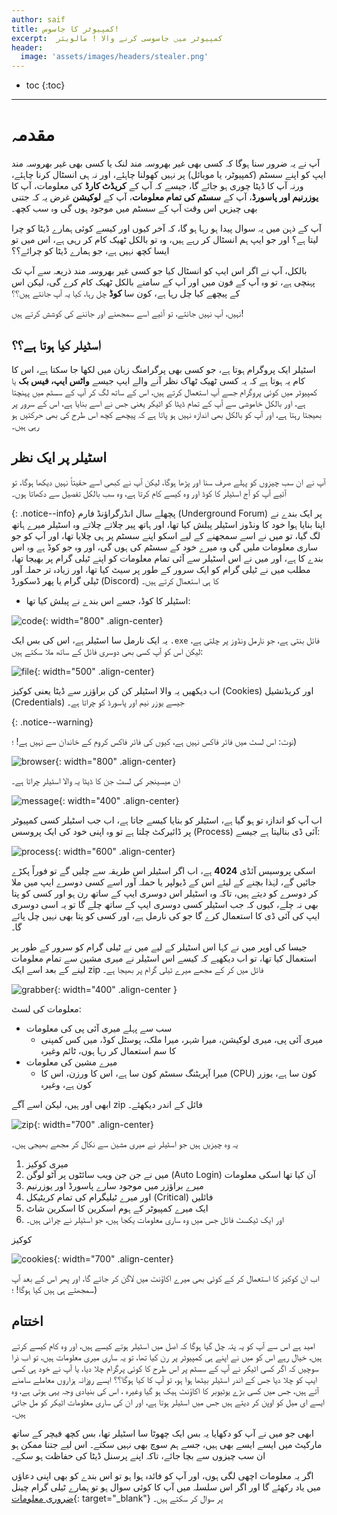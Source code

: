 ```yaml
---
author: saif
title: کمپیوٹر کا جاسوس!
excerpt:  کمپیوٹر میں جاسوسی کرنے والا ! مالویئر
header:
  image: 'assets/images/headers/stealer.png'
---
```

* toc
{:toc}
---
# مقدمہ

آپ نے  یہ ضرور سنا ہوگا کہ کسی بھی غیر بھروسہ مند لنک یا کسی بھی غیر بھروسہ مند  ایپ کو اپنے سسٹم (کمپیوٹر، یا موبائل) پر نہیں کھولنا  چاہئے، اور نہ ہی انسٹال کرنا چاہئے، ورنہ آپ کا ڈیٹا چوری ہو جائے گا،  جیسے کہ آپ  کے **کریڈٹ کارڈ** کی معلومات، آپ کا **یوزرنیم اور پاسورڈ**، آپ کے **سسٹم کی تمام معلومات**، آپ کے **لوکیشن** غرض یہ کہ جتنی بھی چیزیں اس وقت آپ کے سسٹم میں موجود ہوں گی  وہ سب کچھ۔

آپ کے ذہن میں یہ سوال پیدا ہو رہا ہو گا، کہ آخر کیوں اور کیسے کوئی ہمارے ڈیٹا کو چرا لیتا ہے؟ اور جو ایپ ہم انسٹال کر رہے ہیں، وہ تو بالکل ٹھیک کام کر رہی ہے، اس میں تو ایسا کچھ نہیں ہے، جو ہمارے ڈیٹا کو چرائے؟؟

بالکل، آپ نے اگر اس ایپ کو انسٹال کیا جو کسی غیر بھروسہ مند ذریعہ سے  آپ تک پہنچی ہے، تو وہ آپ کے فون میں اور آپ کے سامنے بالکل ٹھیک کام کرے گی، لیکن اس کے پیچھے کیا چل رہا ہے، کون سا **کوڈ** چل رہا، کیا یہ آپ جانتے ہیں؟؟

نہیں، آپ نہیں جانتے، تو آئیے اسے سمجھنے اور جاننے کی کوشش کرتے ہیں!

## اسٹیلر کیا ہوتا ہے؟؟

اسٹیلر ایک پروگرام ہوتا ہے، جو کسی بھی پرگرامنگ زبان میں لکھا جا سکتا ہے، اس کا کام یہ ہوتا ہے کہ یہ کسی ٹھیک ٹھاک نظر آنے والے ایپ جیسے **واٹس ایپ، فیس بک** یا کمپیوٹر میں کوئی پروگرام  جسے آپ استعمال کرتے ہیں، اس کے ساتھ لگ کر آپ کے سسٹم میں پہنچتا ہے، اور بالکل خاموشی سے آپ کے تمام ڈیٹا کو اٹیکر یعنی جس نے اسے بنایا ہے، اس کے سرور پر بھیجتا رہتا ہے، اور آپ کو بالکل بھی اندازہ نہیں ہو پاتا ہے  کہ پیچھے کچھ اس طرح کی بھی حرکتیں ہو رہی ہیں۔

## اسٹیلر پر ایک نظر

آپ نے ان سب چیزوں کو پہلے صرف  سنا اور پڑھا ہوگا، لیکن آپ  نے کبھی اسے حقیتاً نہیں دیکھا ہوگا، تو آئیے آپ کو آج اسٹیلر کا کوڈ اور وہ کیسے کام کرتا ہے، وہ سب بالکل تفصیل سے دکھاتا ہوں۔

{: .notice--info}
پچھلے سال انڈرگراؤنڈ فارم (Underground Forum) پر ایک بندے نے اپنا بنایا ہوا خود کا ونڈوز اسٹیلر پبلش کیا تھا، اور ہاتھ پیر چلاتے چلاتے وہ اسٹیلر میرے ہاتھ لگ گیا، تو میں نے اسے  سمجھنے کے لیے اسکو اپنے سسٹم پر ہی چلایا تھا، اور آپ کو جو ساری معلومات ملیں گی وہ میرے خود کے سسٹم کی ہوں گی، اور وہ جو کوڈ ہے وہ اس بندے کا ہے، اور میں نے اس اسٹیلر سے آئی تمام معلومات کو اپنے ٹیلی گرام پر بھیجا  تھا، مطلب میں نے ٹیلی گرام کو ایک سرور کے طور پر سیٹ کیا تھا، اور زیادہ تر حملہ آور ٹیلی گرام یا پھر ڈسکورڈ (Discord) کا ہی استعمال کرتے ہیں۔

* اسٹیلر کا کوڈ، جسے اس بندے نے پبلش کیا تھا: 

![code]({{site.baseurl}}/assets/images/stealer/source_code.png){: width="800" .align-center}

یہ ایک نارمل سا اسٹیلر ہے، اس کی بس ایک  `.exe`  فائل بنتی ہے، جو نارمل ونڈوز پر چلتی ہے، لیکن اس کو آپ کسی بھی دوسری فائل کے ساتھ ملا سکتے ہیں:

![file]({{site.baseurl}}/assets/images/stealer/file.png){: width="500" .align-center}

اب دیکھیں یہ والا اسٹیلر کن کن براؤزر سے ڈیٹا یعنی کوکیز (Cookies) اور کریڈنشیل (Credentials) جیسے یوزر نیم اور پاسورڈ کو چراتا ہے۔

{: .notice--warning}

نوٹ: اس لسٹ میں فائر فاکس نہیں ہے، کیوں کی فائر فاکس کروم کے خاندان سے نہیں ہے! ؛)

![browser]({{site.basurl}}/assets/images/stealer/browser.png){: width="800" .align-center}

ان میسینجر کی لسٹ جن کا ڈیٹا یہ والا اسٹیلر چراتا ہے۔

![message]({{site.baseurl}}/assets/images/stealer/messenger.png){: width="400" .align-center}

اب آپ کو اندازہ تو ہو گیا ہے، اسٹیلر کو بنایا کیسے جاتا ہے، اب جب اسٹیلر کسی کمپیوٹر پر ڈائیرکٹ چلتا ہے تو وہ اپنی خود کی ایک پروسس (Process) آئی ڈی بنالیتا ہے جیسے: 

![process]({{site.baseurl}}/assets/images/stealer/process.png){: width="600" .align-center}

اسکی پروسیس آئڈی **4024** ہے، اب اگر اسٹیلر اس طریقہ سے چلیں گے تو فوراً پکڑے جائیں گے، لہٰذا بچنے کے لیئے اس کے ڈیولپر یا حملہ آور اسے کسی دوسرے ایپ میں ملا کر دوسرے کو دیتے ہیں، تاکہ وہ اسٹیلر اس دوسری ایپ کے ساتھ رن ہو اور کسی کو پتا بھی نہ چلے، کیوں کہ جب اسٹیلر کسی دوسری ایپ کے ساتھ چلے گا تو یہ اسی  دوسری ایپ کی آئی ڈی  کا استعمال کرے  گا جو کی نارمل ہے، اور کسی کو پتا بھی نہیں چل پائے گا۔

جیسا کی اوپر میں نے کہا اس اسٹیلر کے لیے میں نے ٹیلی گرام کو سرور کے طور پر استعمال کیا تھا، تو اب دیکھیے کہ کیسے اس اسٹیلر نے میری مشین سے تمام معلومات لینے کے بعد  اسے ایک zip فائل میں کر کے مجھے میرے ٹیلی گرام پر بھیجا ہے۔

![grabber]({{site.baseurl}}/assets/images/stealer/grabber.png){: width="400" .align-center }

معلومات کی لسٹ:

* سب سے پہلے میری آئی پی  کی معلومات
    -  میری آئی پی،  میری لوکیشن، میرا شہر، میرا ملک، پوسٹل کوڈ، میں کس کمپنی کا سم استعمال کر رہا ہوں، ٹائم وغیرہ
* میرے مشین کی معلومات
     - میرا آپریٹنگ سسٹم کون سا ہے، اس کا ورزن، اس کا (CPU) کون سا ہے، یوزر کون ہے، وغیرہ
     
ابھی اور ہیں، لیکن اسے آگے zip  فائل کے اندر دیکھئے۔

![zip]({{site.baseurl}}/assets/images/stealer/zip.png){: width="700" .align-center}

یہ وہ چیزیں ہیں جو اسٹیلر نے میری  مشین سے نکال کر مجھے بھیجی ہیں۔

1. میری کوکیز
2. میں نے جن جن ویب سائٹوں پر آٹو لوگن (Auto Login) آن کیا تھا اسکی معلومات
3. میرے براؤزر میں موجود سارے  پاسورڈ  اور یوزرنیم
4. اور میرے ٹیلیگرام کی تمام کریٹیکل (Critical) فائلیں
5. ایک میرے کمپیوٹر کے ہوم اسکرین کا اسکرین شاٹ
6. اور ایک ٹیکسٹ فائل جس میں وہ ساری معلومات یکجا ہیں، جو اسٹیلر نے  چرائی ہیں۔

کوکیز 

![cookies]({{site.baseurl}}/assets/images/stealer/cookies.png){: width="700" .align-center}

اب ان کوکیز کا استعمال کر کے کوئی بھی میرے اکاؤنٹ میں لاگن کر جائے گا، اور پھر اس کے بعد آپ سمجھتے ہی ہیں کیا ہوگا! ؛)

## اختتام

امید ہے اس سے آپ کو یہ پتہ چل گیا ہوگا کہ اصل میں اسٹیلر ہوتے کیسے ہیں، اور وہ کام کیسے کرتے ہیں، خیال رہے اس کو میں نے اپنے ہی کمپیوٹر پر رن کیا تھا، تو یہ ساری میری معلومات ہیں، تو اب ذرا سوچیں کہ اگر کسی اٹیکر نے آپ کے سسٹم پر اس طرح کا کوئی پرگرام چلا دیا، یا آپ  نے خود ہی کسی ایپ کو چلا دیا جس کے اندر اسٹیلر بیٹھا ہوا ہو، تو آپ کا کیا ہوگا؟؟  ایسے روزانہ ہزاروں معاملے  سامنے آتے ہیں، جس  میں کسی بڑے  یوٹیوبر کا اکاؤنٹ ہیک ہو گیا وغیرہ ، اس کی بنیادی وجہ یہی ہوتی ہے، وہ ایسے ای میل کو اوپن کر دیتے ہیں جس میں اسٹیلر ہوتا ہے، اور ان کی ساری معلومات اٹیکر کو مل جاتی ہیں۔

ابھی جو میں نے  آپ  کو دکھایا یہ بس ایک  چھوٹا سا اسٹیلر تھا، بس کچھ فیچر کے ساتھ مارکیٹ میں ایسے ایسے بھی ہیں، جسے ہم سوچ بھی نہیں سکتے۔ اس لیے جتنا ممکن ہو ان سب چیزوں سے بچا جائے، تاکہ اپنے پرسنل ڈیٹا کی حفاظت ہو سکے۔

اگر یہ معلومات اچھی لگی ہوں، اور آپ کو فائدہ ہوا ہو تو اس بندے کو بھی اپنی  دعاؤں میں یاد رکھئے گا اور  اگر اس سلسلہ میں آپ کا  کوئی سوال ہو تو ہمارے ٹیلی گرام چینل  [ضروری معلومات](https://t.me/impoinfo){: target="_blank"}   پر سوال کر سکتے ہیں۔
